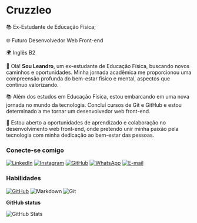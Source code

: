 # Cruzzleo

📚 Ex-Estudante de Educação Física;

🌐 Futuro Desenvolvedor Web Front-end

🌍 Inglês B2

👋 Olá! **Sou Leandro**, um ex-estudante de Educação Física, buscando novos caminhos e oportunidades. Minha jornada acadêmica me proporcionou uma compreensão profunda do bem-estar físico e mental, aspectos que continuo valorizando.

📚 Além dos estudos em Educação Física, estou embarcando em uma nova jornada no mundo da tecnologia. Concluí cursos de Git e GitHub e estou determinado a me tornar um desenvolvedor web front-end.

💼 Estou aberto a oportunidades de aprendizado e colaboração no desenvolvimento web front-end, onde pretendo unir minha paixão pela tecnologia com minha dedicação ao bem-estar das pessoas.

### Conecte-se comigo

[![LinkedIn](https://img.shields.io/badge/LinkedIn-0077B5?style=for-the-badge&logo=linkedin&logoColor=white)](www.linkedin.com/in/leandro-cruz-9ab17a2b3/)
[![Instagram](https://img.shields.io/badge/-Instagram-%23E4405F?style=for-the-badge&logo=instagram&logoColor=white)](https://www.instagram.com/leanddro_cruz/)
[![GitHub](https://img.shields.io/badge/GitHub-100000?style=for-the-badge&logo=github&logoColor=white)](https://github.com/Cruzzleo)
[![WhatsApp](https://img.shields.io/badge/WhatsApp-25D366?style=for-the-badge&logo=whatsapp&logoColor=white)](https://wa.me/55+11+S974761727)
[![E-mail](https://img.shields.io/badge/-Email-000?style=for-the-badge&logo=microsoft-outlook&logoColor=007BFF)](mailto:cruzz_leandro@icloud.com)

### Habilidades

[![GitHub](https://img.shields.io/badge/GitHub-100000?style=for-the-badge&logo=github&logoColor=white)](https://github.com/Cruzzleo) ![Markdown](https://img.shields.io/badge/Markdown-000?style=for-the-badge&logo=markdown) ![Git](https://img.shields.io/badge/GIT-E44C30?style=for-the-badge&logo=git&logoColor=white)

**GitHub status**

![GitHub Stats](https://github-readme-stats.vercel.app/api?username=Cruzzleo&theme=transparent&bg_color=000&border_color=30A3DC&show_icons=true&icon_color=30A3DC&title_color=E94D5F&text_color=FFF)
